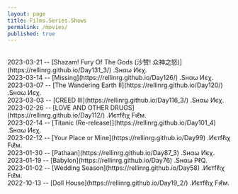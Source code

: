 ```yaml
---
layout: page
title: Films.Series.Shows
permalink: /movies/
published: true
---
```

<br>
2023-03-21 -- [Shazam! Fury Of The Gods (沙赞! 众神之怒)](https://rellinrg.github.io/Day131_3/) .Ѕнαω Иєχ.
<br>
2023-03-14 -- [Missing](https://rellinrg.github.io/Day126/) .Ѕнαω Иєχ.
<br>
2023-03-07 -- [The Wandering Earth II](https://rellinrg.github.io/Day120/) .Ѕнαω Иєχ.
<br>
2023-03-03 -- [CREED III](https://rellinrg.github.io/Day116_3/) .Ѕнαω Иєχ.
<br>
2023-02-26 -- [LOVE AND OTHER DRUGS](https://rellinrg.github.io/Day112/) .Иєтfℓιχ Fιℓм.
<br>
2023-02-14 -- [Titanic (Re-release)](https://rellinrg.github.io/Day101_4) .Ѕнαω Иєχ.
<br>
2023-02-12 -- [Your Place or Mine](https://rellinrg.github.io/Day99) .Иєтfℓιχ Fιℓм.
<br>
2023-01-30 -- [Pathaan](https://rellinrg.github.io/Day87_3) .Ѕнαω Иєχ.
<br>
2023-01-19 -- [Babylon](https://rellinrg.github.io/Day76) .Ѕнαω ΡℓQ.
<br>
2023-01-02 -- [Wedding Season](https://rellinrg.github.io/Day58) .Иєтfℓιχ Fιℓм.
<br>
2022-10-13 -- [Doll House](https://rellinrg.github.io/Day19_2/) .Иєтfℓιχ Fιℓм.

